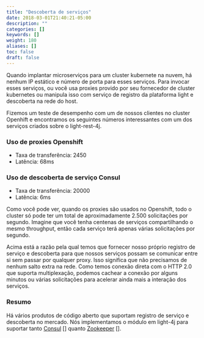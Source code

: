 ```yaml
---
title: "Descoberta de serviços"
date: 2018-03-01T21:40:21-05:00
description: ""
categories: []
keywords: []
weight: 180
aliases: []
toc: false
draft: false
---
```

Quando implantar microserviços para um cluster kubernete na nuvem, há nenhum IP estático e número de porta para esses 
serviços. Para invocar esses serviços, ou você usa proxies provido por seu fornecedor de cluster kubernetes ou manipula
isso com serviço de registro da plataforma light e descoberta na rede do host. 

Fizemos um teste de desempenho com um de nossos clientes no cluster Openhift e encontramos os seguintes números interessantes com um dos serviços criados sobre o light-rest-4j.

### Uso de proxies Openshift

* Taxa de transferência: 2450
* Latência: 68ms

### Uso de descoberta de serviço Consul

* Taxa de transferência: 20000
* Latência: 6ms

Como você pode ver, quando os proxies são usados no Openshift, todo o cluster só pode ter um total de aproximadamente 2.500 solicitações por segundo. Imagine que você tenha centenas de serviços compartilhando o mesmo throughput, então cada serviço terá apenas várias solicitações por segundo.

Acima está a razão pela qual temos que fornecer nosso próprio registro de serviço e descoberta para que nossos serviços possam se comunicar entre si sem passar por qualquer proxy. Isso significa que não precisamos de nenhum salto extra na rede. Como temos conexão direta com o HTTP 2.0 que suporta multiplexação, podemos cachear a conexão por alguns minutos ou várias solicitações para acelerar ainda mais a interação dos serviços.

### Resumo

Há vários produtos de código aberto que suportam registro de serviço e descoberta no mercado. Nós implementamos o módulo em light-4j para suportar tanto [Consul] [] quanto [Zookeeper] [].

[Consul]: /consumer/consul-discovery/
[Zookeeper]: /consumer/zookeeper-discovery/
